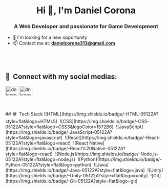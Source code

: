 <h1 align="center">Hi 👋, I'm Daniel Corona</h1>
<h3 align="center">A Web Developer and passionate for Game Development</h3>


- 🔭 I'm looking for a new opportunity
- 📫 Contact me at: **danielcorona313@gmail.com**
<!-- - 👨‍💻 All of my projects are available at [danielcorona.com.br](https://danielcorona.com.br) -->
<br><br>
## 📸 &nbsp;Connect with my social medias:
<p align="left">
<a href="https://instagram.com/dnlcorona" target="blank"><img align="center" src="https://raw.githubusercontent.com/rahuldkjain/github-profile-readme-generator/master/src/images/icons/Social/instagram.svg" alt="dnlcorona" height="30" width="40" /></a>
<a href="https://linkedin.com/in/dnlcorona" target="blank"><img align="center" src="https://raw.githubusercontent.com/rahuldkjain/github-profile-readme-generator/master/src/images/icons/Social/linked-in-alt.svg" alt="dnlcorona" height="30" width="40" /></a>
</p>
<br><br>
## 🛠 &nbsp;Tech Stack
![HTML](https://img.shields.io/badge/-HTML-05122A?style=flat&logo=HTML5)&nbsp;
![CSS](https://img.shields.io/badge/-CSS-05122A?style=flat&logo=CSS3&logoColor=1572B6)&nbsp;
![JavaScript](https://img.shields.io/badge/-JavaScript-05122A?style=flat&logo=javascript)&nbsp;
![React](https://img.shields.io/badge/-React-05122A?style=flat&logo=react)&nbsp;
![React Native](https://img.shields.io/badge/-React%20Native-05122A?style=flat&logo=react)&nbsp;
<!-- ![Next JS](https://img.shields.io/badge/-Next-05122A?style=flat&logo=next.js)&nbsp; -->
![Node.js](https://img.shields.io/badge/-Node.js-05122A?style=flat&logo=node.js)&nbsp;
![Python](https://img.shields.io/badge/-Python-05122A?style=flat&logo=python)&nbsp;
![Java](https://img.shields.io/badge/-Java-05122A?style=flat&logo=java)&nbsp;
![Unity](https://img.shields.io/badge/-Unity-05122A?style=flat&logo=unity)&nbsp;
![Git](https://img.shields.io/badge/-Git-05122A?style=flat&logo=git)&nbsp;

<br><br>
